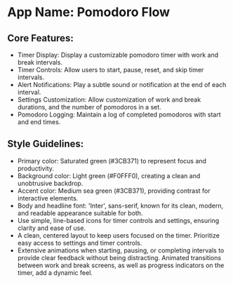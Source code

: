 # **App Name**: Pomodoro Flow

## Core Features:

- Timer Display: Display a customizable pomodoro timer with work and break intervals.
- Timer Controls: Allow users to start, pause, reset, and skip timer intervals.
- Alert Notifications: Play a subtle sound or notification at the end of each interval.
- Settings Customization: Allow customization of work and break durations, and the number of pomodoros in a set.
- Pomodoro Logging: Maintain a log of completed pomodoros with start and end times.

## Style Guidelines:

- Primary color: Saturated green (#3CB371) to represent focus and productivity.
- Background color: Light green (#F0FFF0), creating a clean and unobtrusive backdrop.
- Accent color: Medium sea green (#3CB371), providing contrast for interactive elements.
- Body and headline font: 'Inter', sans-serif, known for its clean, modern, and readable appearance suitable for both.
- Use simple, line-based icons for timer controls and settings, ensuring clarity and ease of use.
- A clean, centered layout to keep users focused on the timer. Prioritize easy access to settings and timer controls.
- Extensive animations when starting, pausing, or completing intervals to provide clear feedback without being distracting. Animated transitions between work and break screens, as well as progress indicators on the timer, add a dynamic feel.